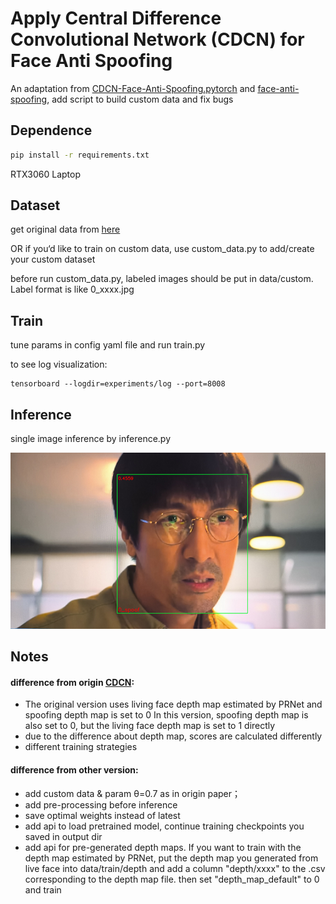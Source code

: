 # Apply Central Difference Convolutional Network (CDCN) for Face Anti Spoofing

An adaptation from [CDCN-Face-Anti-Spoofing.pytorch](https://github.com/voqtuyen/CDCN-Face-Anti-Spoofing.pytorch) and [face-anti-spoofing](https://github.com/laoshiwei/face-anti-spoofing), add script to build custom data and fix bugs

## Dependence

```bash
pip install -r requirements.txt
```

RTX3060 Laptop

## Dataset

get original data from [here](https://github.com/voqtuyen/CDCN-Face-Anti-Spoofing.pytorch/tree/master/data/nuaa) 

OR if you‘d like to train on custom data, use custom_data.py to add/create your custom dataset

before run custom_data.py, labeled images should be put in data/custom. Label format is like 0_xxxx.jpg

## Train

tune params in config yaml file and run train.py

to see log visualization: 

```
tensorboard --logdir=experiments/log --port=8008
```

## Inference

single image inference by inference.py

![mtcnn face](https://github.com/lrioxh/CDCN.pytorch/blob/main/data/inference/mtcnn%20face.png)

## Notes

#### difference from origin [CDCN](https://github.com/ZitongYu/CDCN): 

- The original version uses living face depth map estimated by PRNet and spoofing depth map is set to 0
  In this version, spoofing depth map is also set to 0, but the living face depth map is set to 1 directly
- due to the difference about depth map, scores are calculated differently
- different training strategies

#### difference from other version: 

- add custom data & param θ=0.7 as in origin paper；
- add pre-processing before inference
- save optimal weights instead of latest
- add api to load pretrained model, continue training checkpoints you saved in output dir
- add api for pre-generated depth maps. If you want to train with the depth map estimated by PRNet, put the depth map you generated from live face into data/train/depth and add a column "depth/xxxx" to the .csv corresponding to the depth map file. then set "depth_map_default" to 0 and train

